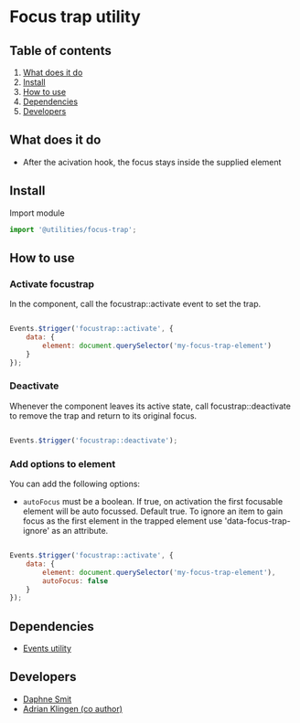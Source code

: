 # Focus trap utility

## Table of contents
1. [What does it do](#markdown-header-what-does-it-do)
2. [Install](#markdown-header-install)
3. [How to use](#markdown-header-how-to-use)
4. [Dependencies](#markdown-header-dependencies)
5. [Developers](#markdown-header-developers)


## What does it do
* After the acivation hook, the focus stays inside the supplied element

## Install
Import module
```javascript
import '@utilities/focus-trap';
```

## How to use

### Activate focustrap

In the component, call the focustrap::activate event to set the trap.

```javascript

Events.$trigger('focustrap::activate', {
    data: {
        element: document.querySelector('my-focus-trap-element')
    }
});

```

### Deactivate

Whenever the component leaves its active state, call focustrap::deactivate to remove the trap and return to its
original focus.

```javascript

Events.$trigger('focustrap::deactivate');

```

### Add options to element

You can add the following options:
* `autoFocus` must be a boolean. If true, on activation the first focusable element will be auto focussed. Default true.
To ignore an item to gain focus as the first element in the trapped element use 'data-focus-trap-ignore' as an attribute.
```javascript

Events.$trigger('focustrap::activate', {
    data: {
        element: document.querySelector('my-focus-trap-element'),
        autoFocus: false
    }
});

```

## Dependencies
* [Events utility](/utilities/events/)

## Developers
* [Daphne Smit](mailto:daphne@tamtam.nl)
* [Adrian Klingen (co author)](mailto:adrian.klingen@deptagency.com)

